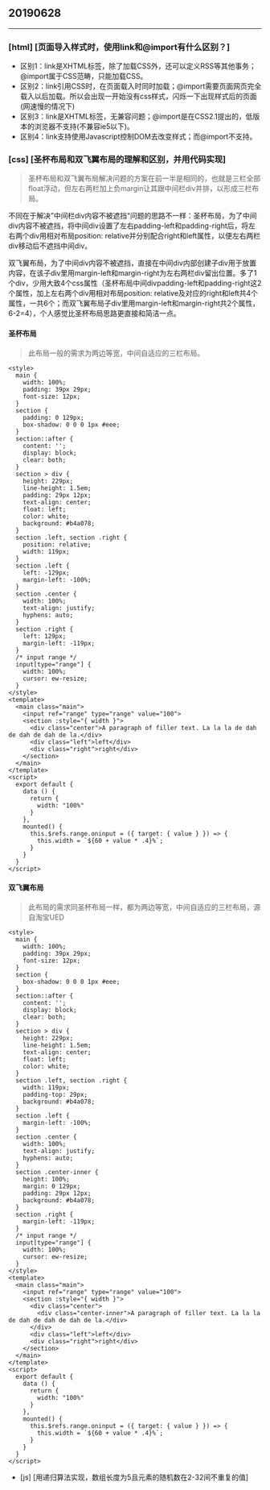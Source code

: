 ## 20190628
---
### [html] [**页面导入样式时，使用link和@import有什么区别？**]
- 区别1：link是XHTML标签，除了加载CSS外，还可以定义RSS等其他事务；@import属于CSS范畴，只能加载CSS。
- 区别2：link引用CSS时，在页面载入时同时加载；@import需要页面网页完全载入以后加载。所以会出现一开始没有css样式，闪烁一下出现样式后的页面(网速慢的情况下)
- 区别3：link是XHTML标签，无兼容问题；@import是在CSS2.1提出的，低版本的浏览器不支持(不兼容ie5以下)。
- 区别4：link支持使用Javascript控制DOM去改变样式；而@import不支持。

### [css] [圣杯布局和双飞翼布局的理解和区别，并用代码实现]
>圣杯布局和双飞翼布局解决问题的方案在前一半是相同的，也就是三栏全部float浮动，但左右两栏加上负margin让其跟中间栏div并排，以形成三栏布局。

不同在于解决”中间栏div内容不被遮挡“问题的思路不一样：圣杯布局，为了中间div内容不被遮挡，将中间div设置了左右padding-left和padding-right后，将左右两个div用相对布局position: relative并分别配合right和left属性，以便左右两栏div移动后不遮挡中间div。

双飞翼布局，为了中间div内容不被遮挡，直接在中间div内部创建子div用于放置内容，在该子div里用margin-left和margin-right为左右两栏div留出位置。多了1个div，少用大致4个css属性（圣杯布局中间divpadding-left和padding-right这2个属性，加上左右两个div用相对布局position: relative及对应的right和left共4个属性，一共6个；而双飞翼布局子div里用margin-left和margin-right共2个属性，6-2=4），个人感觉比圣杯布局思路更直接和简洁一点。
#### 圣杯布局
> 此布局一般的需求为两边等宽，中间自适应的三栏布局。
```
<style>
  main {
    width: 100%;
    padding: 39px 29px;
    font-size: 12px;
  }
  section {
    padding: 0 129px;
    box-shadow: 0 0 0 1px #eee;
  }
  section::after {
    content: '';
    display: block;
    clear: both;
  }
  section > div {
    height: 229px;
    line-height: 1.5em;
    padding: 29px 12px;
    text-align: center;
    float: left;
    color: white;
    background: #b4a078;
  }
  section .left, section .right {
    position: relative;
    width: 119px;
  }
  section .left {
    left: -129px;
    margin-left: -100%;
  }
  section .center {
    width: 100%;
    text-align: justify;
    hyphens: auto;
  }
  section .right {
    left: 129px;
    margin-left: -119px;
  }
  /* input range */
  input[type="range"] {
    width: 100%;
    cursor: ew-resize;
  }
</style>
<template>
  <main class="main">
    <input ref="range" type="range" value="100">
    <section :style="{ width }">
      <div class="center">A paragraph of filler text. La la la de dah de dah de dah de la.</div>
      <div class="left">left</div>
      <div class="right">right</div>
    </section>
  </main>
</template>
<script>
  export default {
    data () {
      return {
        width: "100%"
      }
    },
    mounted() {
      this.$refs.range.oninput = ({ target: { value } }) => {
        this.width = `${60 + value * .4}%`;
      }
    }
  }
</script>
```
#### 双飞翼布局
> 此布局的需求同圣杯布局一样，都为两边等宽，中间自适应的三栏布局，源自淘宝UED
```
<style>
  main {
    width: 100%;
    padding: 39px 29px;
    font-size: 12px;
  }
  section {
    box-shadow: 0 0 0 1px #eee;
  }
  section::after {
    content: '';
    display: block;
    clear: both;
  }
  section > div {
    height: 229px;
    line-height: 1.5em;
    text-align: center;
    float: left;
    color: white;
  }
  section .left, section .right {
    width: 119px;
    padding-top: 29px;
    background: #b4a078;
  }
  section .left {
    margin-left: -100%;
  }
  section .center {
    width: 100%;
    text-align: justify;
    hyphens: auto;
  }
  section .center-inner {
    height: 100%;
    margin: 0 129px;
    padding: 29px 12px;
    background: #b4a078;
  }
  section .right {
    margin-left: -119px;
  }
  /* input range */
  input[type="range"] {
    width: 100%;
    cursor: ew-resize;
  }
</style>
<template>
  <main class="main">
    <input ref="range" type="range" value="100">
    <section :style="{ width }">
      <div class="center">
        <div class="center-inner">A paragraph of filler text. La la la de dah de dah de dah de la.</div>
      </div>
      <div class="left">left</div>
      <div class="right">right</div>
    </section>
  </main>
</template>
<script>
  export default {
    data () {
      return {
        width: "100%"
      }
    },
    mounted() {
      this.$refs.range.oninput = ({ target: { value } }) => {
        this.width = `${60 + value * .4}%`;
      }
    }
  }
</script>
```
- [js] [用递归算法实现，数组长度为5且元素的随机数在2-32间不重复的值]